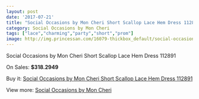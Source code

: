 ```yaml
---
layout: post
date: '2017-07-21'
title: "Social Occasions by Mon Cheri Short Scallop Lace Hem Dress 112891"
category: Social Occasions by Mon Cheri
tags: ["lace","charming","party","short","prom"]
image: http://img.princessan.com/16079-thickbox_default/social-occasions-by-mon-cheri-short-scallop-lace-hem-dress-112891.jpg
---
```

Social Occasions by Mon Cheri Short Scallop Lace Hem Dress 112891

On Sales: **$318.2949**
<a href="https://www.princessan.com/en/social-occasions-by-mon-cheri/7556-social-occasions-by-mon-cheri-short-scallop-lace-hem-dress-112891.html"><amp-img layout="responsive" width="600" height="600" src="//img.princessan.com/16079-thickbox_default/social-occasions-by-mon-cheri-short-scallop-lace-hem-dress-112891.jpg" alt="Social Occasions by Mon Cheri Short Scallop Lace Hem Dress 112891 0" /></a>
<a href="https://www.princessan.com/en/social-occasions-by-mon-cheri/7556-social-occasions-by-mon-cheri-short-scallop-lace-hem-dress-112891.html"><amp-img layout="responsive" width="600" height="600" src="//img.princessan.com/16080-thickbox_default/social-occasions-by-mon-cheri-short-scallop-lace-hem-dress-112891.jpg" alt="Social Occasions by Mon Cheri Short Scallop Lace Hem Dress 112891 1" /></a>

Buy it: [Social Occasions by Mon Cheri Short Scallop Lace Hem Dress 112891](https://www.princessan.com/en/social-occasions-by-mon-cheri/7556-social-occasions-by-mon-cheri-short-scallop-lace-hem-dress-112891.html "Social Occasions by Mon Cheri Short Scallop Lace Hem Dress 112891")

View more: [Social Occasions by Mon Cheri](https://www.princessan.com/en/60-social-occasions-by-mon-cheri "Social Occasions by Mon Cheri")